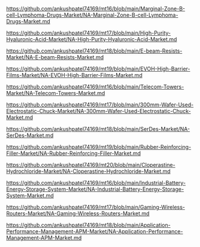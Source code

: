<p><a href="https://github.com/ankushpatel74169/mt16/blob/main/Marginal-Zone-B-cell-Lymphoma-Drugs-Market/NA-Marginal-Zone-B-cell-Lymphoma-Drugs-Market.md">https://github.com/ankushpatel74169/mt16/blob/main/Marginal-Zone-B-cell-Lymphoma-Drugs-Market/NA-Marginal-Zone-B-cell-Lymphoma-Drugs-Market.md</a></p><p><a href="https://github.com/ankushpatel74169/mt17/blob/main/High-Purity-Hyaluronic-Acid-Market/NA-High-Purity-Hyaluronic-Acid-Market.md">https://github.com/ankushpatel74169/mt17/blob/main/High-Purity-Hyaluronic-Acid-Market/NA-High-Purity-Hyaluronic-Acid-Market.md</a></p><p><a href="https://github.com/ankushpatel74169/mt18/blob/main/E-beam-Resists-Market/NA-E-beam-Resists-Market.md">https://github.com/ankushpatel74169/mt18/blob/main/E-beam-Resists-Market/NA-E-beam-Resists-Market.md</a></p><p><a href="https://github.com/ankushpatel74169/mt19/blob/main/EVOH-High-Barrier-Films-Market/NA-EVOH-High-Barrier-Films-Market.md">https://github.com/ankushpatel74169/mt19/blob/main/EVOH-High-Barrier-Films-Market/NA-EVOH-High-Barrier-Films-Market.md</a></p><p><a href="https://github.com/ankushpatel74169/mt16/blob/main/Telecom-Towers-Market/NA-Telecom-Towers-Market.md">https://github.com/ankushpatel74169/mt16/blob/main/Telecom-Towers-Market/NA-Telecom-Towers-Market.md</a></p><p><a href="https://github.com/ankushpatel74169/mt17/blob/main/300mm-Wafer-Used-Electrostatic-Chuck-Market/NA-300mm-Wafer-Used-Electrostatic-Chuck-Market.md">https://github.com/ankushpatel74169/mt17/blob/main/300mm-Wafer-Used-Electrostatic-Chuck-Market/NA-300mm-Wafer-Used-Electrostatic-Chuck-Market.md</a></p><p><a href="https://github.com/ankushpatel74169/mt18/blob/main/SerDes-Market/NA-SerDes-Market.md">https://github.com/ankushpatel74169/mt18/blob/main/SerDes-Market/NA-SerDes-Market.md</a></p><p><a href="https://github.com/ankushpatel74169/mt19/blob/main/Rubber-Reinforcing-Filler-Market/NA-Rubber-Reinforcing-Filler-Market.md">https://github.com/ankushpatel74169/mt19/blob/main/Rubber-Reinforcing-Filler-Market/NA-Rubber-Reinforcing-Filler-Market.md</a></p><p><a href="https://github.com/ankushpatel74169/mt20/blob/main/Cloperastine-Hydrochloride-Market/NA-Cloperastine-Hydrochloride-Market.md">https://github.com/ankushpatel74169/mt20/blob/main/Cloperastine-Hydrochloride-Market/NA-Cloperastine-Hydrochloride-Market.md</a></p><p><a href="https://github.com/ankushpatel74169/mt16/blob/main/Industrial-Battery-Energy-Storage-System-Market/NA-Industrial-Battery-Energy-Storage-System-Market.md">https://github.com/ankushpatel74169/mt16/blob/main/Industrial-Battery-Energy-Storage-System-Market/NA-Industrial-Battery-Energy-Storage-System-Market.md</a></p><p><a href="https://github.com/ankushpatel74169/mt17/blob/main/Gaming-Wireless-Routers-Market/NA-Gaming-Wireless-Routers-Market.md">https://github.com/ankushpatel74169/mt17/blob/main/Gaming-Wireless-Routers-Market/NA-Gaming-Wireless-Routers-Market.md</a></p><p><a href="https://github.com/ankushpatel74169/mt18/blob/main/Application-Performance-Management-APM-Market/NA-Application-Performance-Management-APM-Market.md">https://github.com/ankushpatel74169/mt18/blob/main/Application-Performance-Management-APM-Market/NA-Application-Performance-Management-APM-Market.md</a></p>
